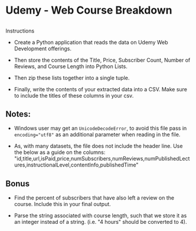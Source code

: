 # Udemy - Web Course Breakdown

## 

Instructions

* Create a Python application that reads the data on Udemy Web Development offerings. 



* Then store the contents of the Title, Price, Subscriber Count, Number of Reviews, and Course Length into Python Lists.

* Then zip these lists together into a single tuple.



* Finally, write the contents of your extracted data into a CSV. Make sure to include the titles of these columns in your csv.



## Notes:

* Windows user may get an `UnicodeDecodeError`, to avoid this file pass in `encoding="utf8"` as an additional parameter when reading in the file.



* As, with many datasets, the file does not include the header line. Use the below as a guide on the columns: "id,title,url,isPaid,price,numSubscribers,numReviews,numPublishedLectures,instructionalLevel,contentInfo,publishedTime"



## Bonus

* Find the percent of subscribers that have also left a review on the course. Include this in your final output.



* Parse the string associated with course length, such that we store it as an integer instead of a string. (i.e. "4 hours" should be converted to 4).
